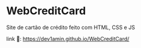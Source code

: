 # WebCreditCard
Site de cartão de crédito feito com HTML, CSS e JS

link 🔗: https://dev1amin.github.io/WebCreditCard/
